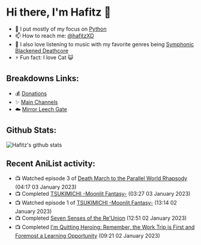 # Hi there, I'm Hafitz 👋
- 🐍 I put mostly of my focus on [Python](https://python.org)
- 📫 How to reach me: [@hafitzXD](https://t.me/hafitzXD)
- 🎵 I also love listening to music with my favorite genres being [Symphonic Blackened Deathcore](https://youtu.be/qyYmS_iBcy4)
- ⚡ Fun fact: I love Cat 😺

## Breakdowns Links:
- 💰 [Donations](https://t.me/TheBreakdowns/2)
- ✨ [Main Channels](https://t.me/TheBreakdowns)
- ☁️ [Mirror Leech Gate](https://t.me/BreakdownsGate)

## Github Stats:
![Hafitz's github stats](https://github-readme-stats.vercel.app/api?username=breakdowns&show_icons=true&count_private=true&bg_color=00000000&text_color=777)

## Recent AniList activity:
<!-- ANILIST_ACTIVITY:start -->

-   📺 Watched episode 3 of [Death March to the Parallel World Rhapsody](https://anilist.co/anime/97907) (04:17 03 January 2023)
-   📺 Completed [TSUKIMICHI -Moonlit Fantasy-](https://anilist.co/anime/125206) (03:27 03 January 2023)
-   📺 Watched episode 1 of [TSUKIMICHI -Moonlit Fantasy-](https://anilist.co/anime/125206) (13:14 02 January 2023)
-   📺 Completed [Seven Senses of the Re'Union](https://anilist.co/anime/100085) (12:51 02 January 2023)
-   📺 Completed [I'm Quitting Heroing: Remember, the Work Trip is First and Foremost a Learning Opportunity](https://anilist.co/anime/151126) (09:21 02 January 2023)

<!-- ANILIST_ACTIVITY:end -->
